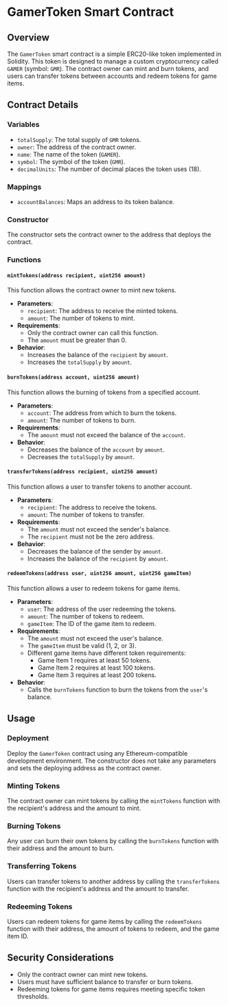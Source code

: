# GamerToken Smart Contract

## Overview

The `GamerToken` smart contract is a simple ERC20-like token implemented in Solidity. This token is designed to manage a custom cryptocurrency called `GAMER` (symbol: `GMR`). The contract owner can mint and burn tokens, and users can transfer tokens between accounts and redeem tokens for game items.

## Contract Details

### Variables

- `totalSupply`: The total supply of `GMR` tokens.
- `owner`: The address of the contract owner.
- `name`: The name of the token (`GAMER`).
- `symbol`: The symbol of the token (`GMR`).
- `decimalUnits`: The number of decimal places the token uses (18).

### Mappings

- `accountBalances`: Maps an address to its token balance.

### Constructor

The constructor sets the contract owner to the address that deploys the contract.

### Functions

#### `mintTokens(address recipient, uint256 amount)`

This function allows the contract owner to mint new tokens.

- **Parameters**:
  - `recipient`: The address to receive the minted tokens.
  - `amount`: The number of tokens to mint.
- **Requirements**:
  - Only the contract owner can call this function.
  - The `amount` must be greater than 0.
- **Behavior**:
  - Increases the balance of the `recipient` by `amount`.
  - Increases the `totalSupply` by `amount`.

#### `burnTokens(address account, uint256 amount)`

This function allows the burning of tokens from a specified account.

- **Parameters**:
  - `account`: The address from which to burn the tokens.
  - `amount`: The number of tokens to burn.
- **Requirements**:
  - The `amount` must not exceed the balance of the `account`.
- **Behavior**:
  - Decreases the balance of the `account` by `amount`.
  - Decreases the `totalSupply` by `amount`.

#### `transferTokens(address recipient, uint256 amount)`

This function allows a user to transfer tokens to another account.

- **Parameters**:
  - `recipient`: The address to receive the tokens.
  - `amount`: The number of tokens to transfer.
- **Requirements**:
  - The `amount` must not exceed the sender's balance.
  - The `recipient` must not be the zero address.
- **Behavior**:
  - Decreases the balance of the sender by `amount`.
  - Increases the balance of the `recipient` by `amount`.

#### `redeemTokens(address user, uint256 amount, uint256 gameItem)`

This function allows a user to redeem tokens for game items.

- **Parameters**:
  - `user`: The address of the user redeeming the tokens.
  - `amount`: The number of tokens to redeem.
  - `gameItem`: The ID of the game item to redeem.
- **Requirements**:
  - The `amount` must not exceed the user's balance.
  - The `gameItem` must be valid (1, 2, or 3).
  - Different game items have different token requirements:
    - Game Item 1 requires at least 50 tokens.
    - Game Item 2 requires at least 100 tokens.
    - Game Item 3 requires at least 200 tokens.
- **Behavior**:
  - Calls the `burnTokens` function to burn the tokens from the `user`'s balance.

## Usage

### Deployment

Deploy the `GamerToken` contract using any Ethereum-compatible development environment. The constructor does not take any parameters and sets the deploying address as the contract owner.

### Minting Tokens

The contract owner can mint tokens by calling the `mintTokens` function with the recipient's address and the amount to mint.

### Burning Tokens

Any user can burn their own tokens by calling the `burnTokens` function with their address and the amount to burn.

### Transferring Tokens

Users can transfer tokens to another address by calling the `transferTokens` function with the recipient's address and the amount to transfer.

### Redeeming Tokens

Users can redeem tokens for game items by calling the `redeemTokens` function with their address, the amount of tokens to redeem, and the game item ID.

## Security Considerations

- Only the contract owner can mint new tokens.
- Users must have sufficient balance to transfer or burn tokens.
- Redeeming tokens for game items requires meeting specific token thresholds.
